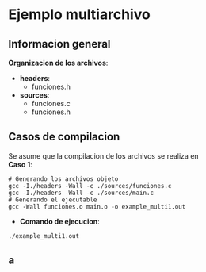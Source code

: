 # Ejemplo multiarchivo

## Informacion general

**Organizacion de los archivos**: 
* **headers**:  
  - funciones.h
* **sources**:
  - funciones.c
  - funciones.h
  
## Casos de compilacion ##  
  
Se asume que la compilacion de los archivos se realiza en   
**Caso 1**:

```
# Generando los archivos objeto
gcc -I./headers -Wall -c ./sources/funciones.c
gcc -I./headers -Wall -c ./sources/main.c
# Generando el ejecutable
gcc -Wall funciones.o main.o -o example_multi1.out
```

* **Comando de ejecucion**:

```
./example_multi1.out
```

## a

